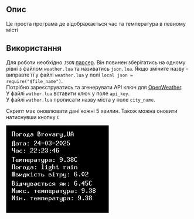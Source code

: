 ## Опис
Це проста програма де відображається час та температура в певному місті

## Використання
Для роботи необхідно `JSON` [парсер](https://github.com/rxi/json.lua). Він повинен зберігатись на одному рівні з файлом `weather.lua` та називатись `json.lua`. Якщо зміните назву - виправте її у файлі `weather.lua` у полі `local json = require("$file_name")`.  
Потрібно зареєструватись та згенерувати API ключ для [OpenWeather](https://home.openweathermap.org/api_keys).  
У файлі `wather.lua` вставити ключ у поле `api_key`.  
У файлі `wather.lua` прописати назву міста у поле `city_name`.  

Скрипт має оновлювати дані кожні 5 хвилин. Також можна оновити натиснувши кнопку `C`

![Приклад](./src/weather.png)